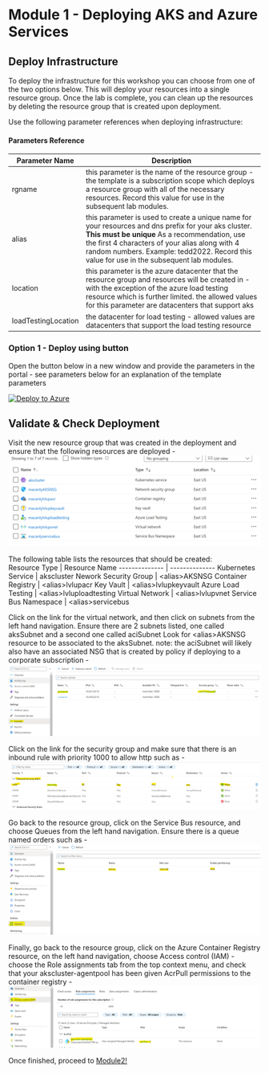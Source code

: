 # Module 1 - Deploying AKS and Azure Services

## Deploy Infrastructure

To deploy the infrastructure for this workshop you can choose from one of the two options below.  This will deploy your resources into a single resource group.  Once the lab is complete, you can clean up the resources by deleting the resource group that is created upon deployment.

Use the following parameter references when deploying infrastructure:

#### Parameters Reference

Parameter Name | Description 
-------------- | ----------- 
 rgname | this parameter is the name of the resource group - the template is a subscription scope which deploys a resource group with all of the necessary resources.  Record this value for use in the subsequent lab modules.
 alias | this parameter is used to create a unique name for your resources and dns prefix for your aks cluster. **This must be unique** As a recommendation, use the first 4 characters of your alias along with 4 random numbers. Example: tedd2022. Record this value for use in the subsequent lab modules.
 location | this parameter is the azure datacenter that the resource group and resources will be created in - with the exception of the azure load testing resource which is further limited.  the allowed values for this parameter are datacenters that support aks 
 loadTestingLocation | the datacenter for load testing - allowed values are datacenters that support the load testing resource 

### Option 1 - Deploy using button

Open the button below in a new window and provide the parameters in the portal - see parameters below for an explanation of the template parameters

[![Deploy to Azure](https://aka.ms/deploytoazurebutton)](https://portal.azure.com/#create/Microsoft.Template/uri/https%3A%2F%2Fraw.githubusercontent.com%2FAzure%2Faks-advanced-autoscaling%2Fmain%2Ftools%2Fdeploy%2Fmodule1%2Fdeployrg.json)


## Validate & Check Deployment

Visit the new resource group that was created in the deployment and ensure that the following resources are deployed - 
![azure resources screenshot](../../assets/images/module1/lvlupresources.png)

The following table lists the resources that should be created:<br/>
Resource Type | Resource Name 
-------------- | --------------
Kubernetes Service | akscluster 
Nework Security Group | \<alias>AKSNSG
Container Registry | \<alias>lvlupacr
Key Vault | \<alias>lvlupkeyvault
Azure Load Testing | \<alias>lvluploadtesting
Virtual Network | \<alias>lvlupvnet
Service Bus Namespace | \<alias>servicebus

Click on the link for the virtual network, and then click on subnets from the left hand navigation.  Ensure there are 2 subnets listed, one called aksSubnet and a second one called aciSubnet Look for \<alias>AKSNSG resource to be associated to the aksSubnet. note: the aciSubnet will likely also have an associated NSG that is created by policy if deploying to a corporate subscription - 
![subnets view of vnet](../../assets/images/module1/nsgassociation.png)

Click on the link for the security group and make sure that there is an inbound rule with priority 1000 to allow http such as - 
![nsg rule 1000 showing open port 80](../../assets/images/module1/port80rule.png)

Go back to the resource group, click on the Service Bus resource, and choose Queues from the left hand navigation.  Ensure there is a queue named orders such as - 
![view of Queues in service bus](../../assets/images/module1/ServiceBusCheck.png)

Finally, go back to the resource group, click on the Azure Container Registry resource, on the left hand navigation, choose Access control (IAM) - choose the Role assignments tab from the top context menu, and check that your akscluster-agentpool has been given AcrPull permissions to the container registry -
![container registry permissions view](../../assets/images/module1/acr_permissions.png)

Once finished, proceed to [Module2!](../Module2/index.md)
